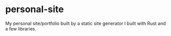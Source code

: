 # personal-site
My personal site/portfolio built by a static site generator I built with Rust and a few libraries. 
